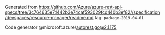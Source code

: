 Generated from https://github.com/Azure/azure-rest-api-specs/tree/3c764635e7d442b3e74caf593029fcd440b3ef82//specification/devspaces/resource-manager/readme.md tag: `package-2019-04-01`

Code generator @microsoft.azure/autorest.go@2.1.175


